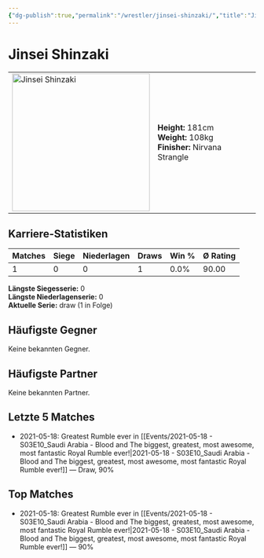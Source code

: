 ```yaml
---
{"dg-publish":true,"permalink":"/wrestler/jinsei-shinzaki/","title":"Jinsei Shinzaki","tags":["wrestler"],"noteIcon":""}
---
```



# Jinsei Shinzaki

<table>
        <tr>
        <td><img src="https://github.com/CptSpaulding1980/choke-slam-wrestling/releases/download/images/Jinsei_Shinzaki.png" width="280" alt="Jinsei Shinzaki"></td>
        <td>
        <b>Height:</b> 181cm<br>
        <b>Weight:</b> 108kg<br>
        <b>Finisher:</b> Nirvana Strangle<br>
        </td>
        </tr>
        </table>
        

## Karriere-Statistiken

| Matches | Siege | Niederlagen | Draws | Win % | Ø Rating |
|---------|-------|-------------|-------|-------|-----------|
| 1 | 0 | 0 | 1 | 0.0% | 90.00 |

**Längste Siegesserie:** 0<br>**Längste Niederlagenserie:** 0<br>**Aktuelle Serie:** draw (1 in Folge)


## Häufigste Gegner
Keine bekannten Gegner.

## Häufigste Partner
Keine bekannten Partner.

## Letzte 5 Matches
- 2021-05-18: Greatest Rumble ever in [[Events/2021-05-18 - S03E10_Saudi Arabia - Blood and The biggest, greatest, most awesome, most fantastic Royal Rumble ever!\|2021-05-18 - S03E10_Saudi Arabia - Blood and The biggest, greatest, most awesome, most fantastic Royal Rumble ever!]] — Draw, 90%

## Top Matches
- 2021-05-18: Greatest Rumble ever in [[Events/2021-05-18 - S03E10_Saudi Arabia - Blood and The biggest, greatest, most awesome, most fantastic Royal Rumble ever!\|2021-05-18 - S03E10_Saudi Arabia - Blood and The biggest, greatest, most awesome, most fantastic Royal Rumble ever!]] — 90%
